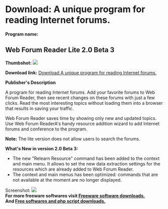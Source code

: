# Download: A unique program for reading Internet forums.

**Program name:**

## Web Forum Reader Lite 2.0 Beta 3

  
**Thumbshot:** ![](http://www.freewarefiles.com/screenshot/webforumreaderlite_md.gif)   
  
**Download link:** [Download A unique program for reading Internet forums.](http://freesoftwares.boysofts.com/Web-Forum-Reader-Lite-Beta_program_36215.html)  
  


**Publisher's Description**  
  


A program for reading Internet forums. Add your favorite forums to Web Forum Reader, then see recent changes on these forums with just a few clicks. Read the most interesting topics without loading them into a browser that results in saving your traffic. 

Web Forum Reader saves time by showing only new and updated topics. Use Web Forum ReaderA's handy resource addition wizard to add Internet forums and conference to the program.

**Note:** The lite version does not allow users to search the forums.

**What's New in version 2.0 Beta 3:**

  * The new "Relearn Resource" command has been added to the context and main menu. It allows to set the new data extraction settings for the resources which are already added to Web Forum Reader. 
  * The context and main menus has been optimized: commands that are not available at the moment are no longer displayed. 

  
  
Screenshot: ![](http://www.freewarefiles.com/screenshot/webforumreaderlite.gif)   
**For more freeware softwares visit [Freeware software downloads.](http://freesoftwares.boysofts.com/)**   
**And [Free softwares and php script downloads.](http://www.boysofts.com/)**
